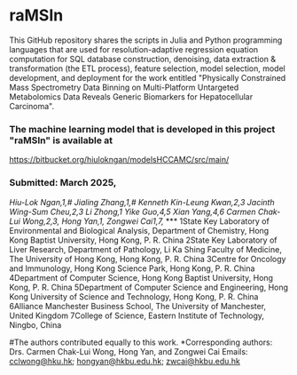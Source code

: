 # raMSIn
This GitHub repository shares the scripts in Julia and Python programming languages that are used for resolution-adaptive regression equation computation for SQL database construction, denoising, data extraction & transformation (the ETL process), feature selection, model selection, model development, and deployment for the work entitled "Physically Constrained Mass Spectrometry Data Binning on Multi-Platform Untargeted Metabolomics Data Reveals Generic Biomarkers for Hepatocellular Carcinoma".
### The machine learning model that is developed in this project "raMSIn" is available at ###
https://bitbucket.org/hiulokngan/modelsHCCAMC/src/main/

### Submitted: March 2025,
***Hiu-Lok Ngan,1,# Jialing Zhang,1,# Kenneth Kin-Leung Kwan,2,3 Jacinth Wing-Sum Cheu,2,3 Li Zhong,1 Yike Guo,4,5 Xian Yang,4,6 Carmen Chak-Lui Wong,2,3,* Hong Yan,1,* Zongwei Cai1,7,* ***
1State Key Laboratory of Environmental and Biological Analysis, Department of Chemistry, Hong Kong Baptist University, Hong Kong, P. R. China
2State Key Laboratory of Liver Research, Department of Pathology, Li Ka Shing Faculty of Medicine, The University of Hong Kong, Hong Kong, P. R. China
3Centre for Oncology and Immunology, Hong Kong Science Park, Hong Kong, P. R. China
4Department of Computer Science, Hong Kong Baptist University, Hong Kong, P. R. China
5Department of Computer Science and Engineering, Hong Kong University of Science and Technology, Hong Kong, P. R. China
6Alliance Manchester Business School, The University of Manchester, United Kingdom
7College of Science, Eastern Institute of Technology, Ningbo, China

#The authors contributed equally to this work.
*Corresponding authors: Drs. Carmen Chak-Lui Wong, Hong Yan, and Zongwei Cai
Emails: cclwong@hku.hk; hongyan@hkbu.edu.hk; zwcai@hkbu.edu.hk
